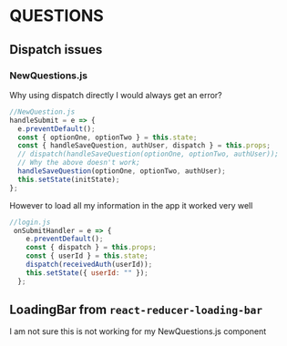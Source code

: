 # QUESTIONS

## Dispatch issues

### NewQuestions.js

Why using dispatch directly I would always get an error?

```js
//NewQuestion.js
handleSubmit = e => {
  e.preventDefault();
  const { optionOne, optionTwo } = this.state;
  const { handleSaveQuestion, authUser, dispatch } = this.props;
  // dispatch(handleSaveQuestion(optionOne, optionTwo, authUser));
  // Why the above doesn't work;
  handleSaveQuestion(optionOne, optionTwo, authUser);
  this.setState(initState);
};
```

However to load all my information in the app it worked very well

```js
//login.js
 onSubmitHandler = e => {
    e.preventDefault();
    const { dispatch } = this.props;
    const { userId } = this.state;
    dispatch(receivedAuth(userId));
    this.setState({ userId: "" });
  };
```


## LoadingBar from `react-reducer-loading-bar`

I am not sure this is not working for my NewQuestions.js component 